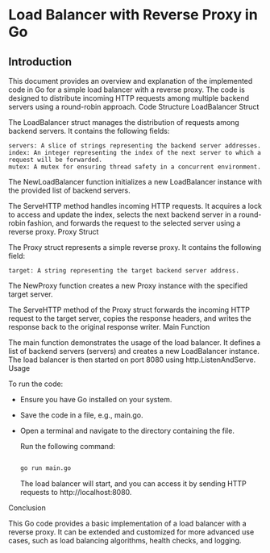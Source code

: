 # Load Balancer with Reverse Proxy in Go

## Introduction

This document provides an overview and explanation of the implemented code in Go for a simple load balancer with a reverse proxy. The code is designed to distribute incoming HTTP requests among multiple backend servers using a round-robin approach.
Code Structure
LoadBalancer Struct

The LoadBalancer struct manages the distribution of requests among backend servers. It contains the following fields:

    servers: A slice of strings representing the backend server addresses.
    index: An integer representing the index of the next server to which a request will be forwarded.
    mutex: A mutex for ensuring thread safety in a concurrent environment.

The NewLoadBalancer function initializes a new LoadBalancer instance with the provided list of backend servers.

The ServeHTTP method handles incoming HTTP requests. It acquires a lock to access and update the index, selects the next backend server in a round-robin fashion, and forwards the request to the selected server using a reverse proxy.
Proxy Struct

The Proxy struct represents a simple reverse proxy. It contains the following field:

    target: A string representing the target backend server address.

The NewProxy function creates a new Proxy instance with the specified target server.

The ServeHTTP method of the Proxy struct forwards the incoming HTTP request to the target server, copies the response headers, and writes the response back to the original response writer.
Main Function

The main function demonstrates the usage of the load balancer. It defines a list of backend servers (servers) and creates a new LoadBalancer instance. The load balancer is then started on port 8080 using http.ListenAndServe.
Usage

To run the code:

  - Ensure you have Go installed on your system.

  - Save the code in a file, e.g., main.go.

  - Open a terminal and navigate to the directory containing the file.

    Run the following command:

    ```bash

    go run main.go
    ```
    The load balancer will start, and you can access it by sending HTTP requests to http://localhost:8080.

Conclusion

This Go code provides a basic implementation of a load balancer with a reverse proxy. It can be extended and customized for more advanced use cases, such as load balancing algorithms, health checks, and logging.
